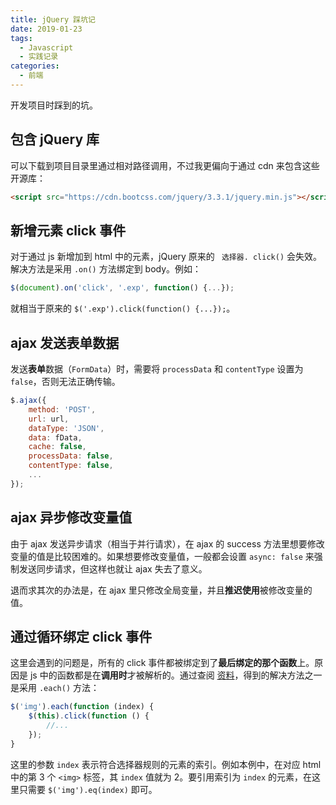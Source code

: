 ```yaml
---
title: jQuery 踩坑记
date: 2019-01-23
tags:
  - Javascript
  - 实践记录
categories:
  - 前端
---
```


开发项目时踩到的坑。

<!--more-->

## 包含 jQuery 库

可以下载到项目目录里通过相对路径调用，不过我更偏向于通过 cdn 来包含这些开源库：

```html
<script src="https://cdn.bootcss.com/jquery/3.3.1/jquery.min.js"></script>
```

## 新增元素 click 事件

对于通过 js 新增加到 html 中的元素，jQuery 原来的 ` 选择器. click()` 会失效。
解决方法是采用 `.on()` 方法绑定到 body。例如：

```js
$(document).on('click', '.exp', function() {...});
```

就相当于原来的 `$('.exp').click(function() {...});`。

## ajax 发送表单数据

发送**表单**数据（`FormData`）时，需要将 `processData` 和 `contentType` 设置为 `false`，否则无法正确传输。

```js
$.ajax({
    method: 'POST',
    url: url,
    dataType: 'JSON',
    data: fData,
    cache: false,
    processData: false,
    contentType: false,
    ...
});
```

## ajax 异步修改变量值

由于 ajax 发送异步请求（相当于并行请求），在 ajax 的 success 方法里想要修改变量的值是比较困难的。如果想要修改变量值，一般都会设置 `async: false` 来强制发送同步请求，但这样也就让 ajax 失去了意义。

退而求其次的办法是，在 ajax 里只修改全局变量，并且**推迟使用**被修改变量的值。

## 通过循环绑定 click 事件

这里会遇到的问题是，所有的 click 事件都被绑定到了**最后绑定的那个函数**上。原因是 js 中的函数都是在**调用时**才被解析的。通过查阅 [资料](https://www.jb51.net/article/85680.htm)，得到的解决方法之一是采用 `.each()` 方法：

```js
$('img').each(function (index) {
    $(this).click(function () {
        //...
    });
}
```

这里的参数 `index` 表示符合选择器规则的元素的索引。例如本例中，在对应 html 中的第 3 个 `<img>` 标签，其 `index` 值就为 2。要引用索引为 `index` 的元素，在这里只需要 `$('img').eq(index)` 即可。
